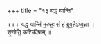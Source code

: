 +++
title = "१३ यद्ध यान्ति"

+++
यद्ध॒ यान्ति॑ म॒रुतः॒ सं ह॑ ब्रुव॒तेऽध्व॒न्ना ।  
शृ॒णोति॒ कश्चि॑देषाम् ॥
